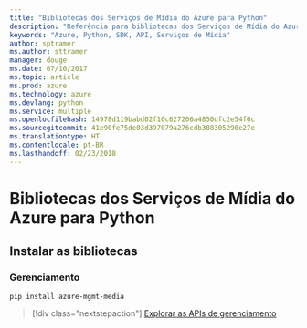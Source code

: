 ```yaml
---
title: "Bibliotecas dos Serviços de Mídia do Azure para Python"
description: "Referência para bibliotecas dos Serviços de Mídia do Azure para Python"
keywords: "Azure, Python, SDK, API, Serviços de Mídia"
author: sptramer
ms.author: sttramer
manager: douge
ms.date: 07/10/2017
ms.topic: article
ms.prod: azure
ms.technology: azure
ms.devlang: python
ms.service: multiple
ms.openlocfilehash: 14978d119babd02f10c627206a4850dfc2e54f6c
ms.sourcegitcommit: 41e90fe75de03d397079a276cdb388305290e27e
ms.translationtype: HT
ms.contentlocale: pt-BR
ms.lasthandoff: 02/23/2018
---
```

# <a name="azure-media-services-libraries-for-python"></a>Bibliotecas dos Serviços de Mídia do Azure para Python

## <a name="install-the-libraries"></a>Instalar as bibliotecas


### <a name="management"></a>Gerenciamento

```bash
pip install azure-mgmt-media
```
> [!div class="nextstepaction"]
> [Explorar as APIs de gerenciamento](/python/api/overview/azure/mediaservices/management)